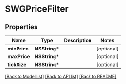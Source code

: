 # SWGPriceFilter

## Properties
Name | Type | Description | Notes
------------ | ------------- | ------------- | -------------
**minPrice** | **NSString*** |  | [optional] 
**maxPrice** | **NSString*** |  | [optional] 
**tickSize** | **NSString*** |  | [optional] 

[[Back to Model list]](../README.md#documentation-for-models) [[Back to API list]](../README.md#documentation-for-api-endpoints) [[Back to README]](../README.md)


